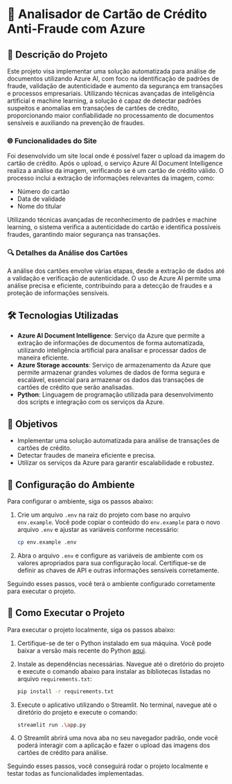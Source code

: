 # 📄 Analisador de Cartão de Crédito Anti-Fraude com Azure

## 📝 Descrição do Projeto

Este projeto visa implementar uma solução automatizada para análise de documentos utilizando Azure AI, com foco na identificação de padrões de fraude, validação de autenticidade e aumento da segurança em transações e processos empresariais. Utilizando técnicas avançadas de inteligência artificial e machine learning, a solução é capaz de detectar padrões suspeitos e anomalias em transações de cartões de crédito, proporcionando maior confiabilidade no processamento de documentos sensíveis e auxiliando na prevenção de fraudes.

### 🌐 Funcionalidades do Site

Foi desenvolvido um site local onde é possível fazer o upload da imagem do cartão de crédito. Após o upload, o serviço Azure AI Document Intelligence realiza a análise da imagem, verificando se é um cartão de crédito válido. O processo inclui a extração de informações relevantes da imagem, como:

- Número do cartão
- Data de validade
- Nome do titular

Utilizando técnicas avançadas de reconhecimento de padrões e machine learning, o sistema verifica a autenticidade do cartão e identifica possíveis fraudes, garantindo maior segurança nas transações.

### 🔍 Detalhes da Análise dos Cartões

A análise dos cartões envolve várias etapas, desde a extração de dados até a validação e verificação de autenticidade. O uso de Azure AI permite uma análise precisa e eficiente, contribuindo para a detecção de fraudes e a proteção de informações sensíveis.


## 🛠️ Tecnologias Utilizadas

- **Azure AI Document Intelligence**: Serviço da Azure que permite a extração de informações de documentos de forma automatizada, utilizando inteligência artificial para analisar e processar dados de maneira eficiente.
- **Azure Storage accounts**: Serviço de armazenamento da Azure que permite armazenar grandes volumes de dados de forma segura e escalável, essencial para armazenar os dados das transações de cartões de crédito que serão analisadas. 
- **Python**: Linguagem de programação utilizada para desenvolvimento dos scripts e integração com os serviços da Azure.

## 🎯 Objetivos

- Implementar uma solução automatizada para análise de transações de cartões de crédito.
- Detectar fraudes de maneira eficiente e precisa.
- Utilizar os serviços da Azure para garantir escalabilidade e robustez.

## 📄 Configuração do Ambiente

Para configurar o ambiente, siga os passos abaixo:

1. Crie um arquivo `.env` na raiz do projeto com base no arquivo `env.example`. Você pode copiar o conteúdo do `env.example` para o novo arquivo `.env` e ajustar as variáveis conforme necessário:

    ```bash
    cp env.example .env
    ```

2. Abra o arquivo `.env` e configure as variáveis de ambiente com os valores apropriados para sua configuração local. Certifique-se de definir as chaves de API e outras informações sensíveis corretamente.

Seguindo esses passos, você terá o ambiente configurado corretamente para executar o projeto.

## 🚀 Como Executar o Projeto

Para executar o projeto localmente, siga os passos abaixo:

1. Certifique-se de ter o Python instalado em sua máquina. Você pode baixar a versão mais recente do Python [aqui](https://www.python.org/downloads/).

2. Instale as dependências necessárias. Navegue até o diretório do projeto e execute o comando abaixo para instalar as bibliotecas listadas no arquivo `requirements.txt`:

    ```bash
    pip install -r requirements.txt
    ```

3. Execute o aplicativo utilizando o Streamlit. No terminal, navegue até o diretório do projeto e execute o comando:

    ```bash
    streamlit run .\app.py
    ```

4. O Streamlit abrirá uma nova aba no seu navegador padrão, onde você poderá interagir com a aplicação e fazer o upload das imagens dos cartões de crédito para análise.

Seguindo esses passos, você conseguirá rodar o projeto localmente e testar todas as funcionalidades implementadas.
